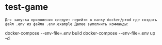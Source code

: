 # test-game

    Для запуска приложения следует перейти в папку docker/prod где создать файл .env из файла .env.example Далее выполнить комманды:

docker-compose --env-file=.env build
docker-compose --env-file=.env up -d
